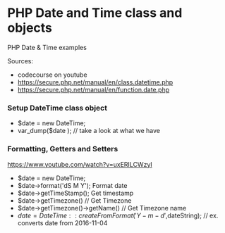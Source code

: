 # PHP Date and Time class and objects
PHP Date &amp; Time examples

Sources:
* codecourse on youtube
* https://secure.php.net/manual/en/class.datetime.php
* https://secure.php.net/manual/en/function.date.php

### Setup DateTime class object

* $date = new DateTime;
* var_dump($date ); // take a look at what we have

### Formatting, Getters and Setters
https://www.youtube.com/watch?v=uxERILCWzyI

* $date = new DateTime;
* $date->format('dS M Y');  Format date
* $date->getTimeStamp(); Get timestamp
* $date->getTimezone() // Get Timezone
* $date->getTimezone()->getName() // Get Timezone name
* $date = DateTime::createFromFormat('Y-m-d',$dateString); // ex. converts date from 2016-11-04
